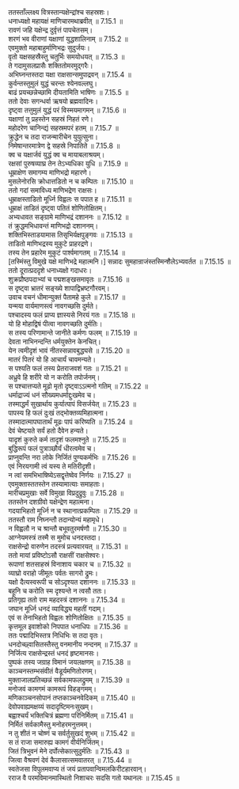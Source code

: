 

  
ततस्ताँल्लक्ष्य वित्रस्तान्यक्षेन्द्रांश्च सहस्रशः।  
धनाध्यक्षो महायक्षं माणिचारमथाब्रवीत् ॥ 7.15.1 ॥   
रावणं जहि यक्षेन्द्र दुर्वृत्तं पापचेतसम्।  
शरणं भव वीराणां यक्षाणां युद्धशालिनाम् ॥ 7.15.2 ॥   
एवमुक्तो महाबाहुर्माणिभद्रः सुदुर्जयः।  
वृतो यक्षसहस्रैस्तु चतुर्भिः समयोधयत् ॥ 7.15.3 ॥   
ते गदामुसलप्रासैः शक्तितोमरमुद्गरैः।  
अभिघ्नन्तस्तदा यक्षा राक्षसान्समुपाद्रवन् ॥ 7.15.4 ॥   
कुर्वन्तस्तुमुलं युद्धं चरन्तः श्येनवल्लघु।  
बाढं प्रयच्छन्नेच्छामि दीयतामिति भाषिणः ॥ 7.15.5 ॥   
ततो देवाः सगन्धर्वा ऋषयो ब्रह्मवादिनः।  
दृष्ट्वा तत्तुमुलं युद्धं परं विस्मयमागमन् ॥ 7.15.6 ॥   
यक्षाणां तु प्रहस्तेन सहस्रं निहतं रणे।  
महोदरेण चानिन्द्यं सहस्रमपरं हतम् ॥ 7.15.7 ॥   
क्रुद्धेन च तदा राजन्मारीचेन युयुत्सुना।  
निमेषान्तरमात्रेण द्वे सहस्रे निपातिते ॥ 7.15.8 ॥   
क्व च यक्षार्जवं युद्धं क्व च मायाबलाश्रयम्।  
रक्षसां पुरुषव्याघ्र तेन तेऽभ्यधिका युधि ॥ 7.15.9 ॥   
धूम्राक्षेण समागम्य माणिभद्रो महारणे।  
मुसलेनोरसि क्रोधात्तडितो न च कम्पितः ॥ 7.15.10 ॥   
ततो गदां समाविध्य माणिभद्रेण राक्षसः।  
धूम्राक्षस्ताडितो मूर्ध्नि विह्वलः स पपात ह ॥ 7.15.11 ॥   
धूम्राक्षं ताडितं दृष्ट्वा पतितं शोणितोक्षितम्।  
अभ्यधावत सङ्ग्रामे माणिभद्रं दशाननः ॥ 7.15.12 ॥   
तं क्रुद्धमभिधावन्तं माणिभद्रो दशाननम्।  
शक्तिभिस्ताडयामास तिसृभिर्यक्षपुङ्गवः ॥ 7.15.13 ॥   
ताडितो माणिभद्रस्य मुकुटे प्राहरद्रणे।  
तस्य तेन प्रहारेम मुकुटं पार्श्वमागतम् ॥ 7.15.14 ॥   
[तस्मिंस्तु विमुखे यक्षे माणिभद्रे महात्मनि।] सन्नादः सुमहान्राजंस्तस्मिन्शैलेऽभ्यवर्तत ॥ 7.15.15 ॥   
ततो दूरात्प्रददृशे धनाध्यक्षो गदाधरः।  
शुक्रप्रौष्ठपदाभ्यां च पद्मशङ्खसमावृतः ॥ 7.15.16 ॥   
स दृष्ट्वा भ्रातरं सङ्ख्ये शापाद्विभ्रष्टगौरवम्।  
उवाच वचनं धीमान्युक्तं पैतामहे कुले ॥ 7.15.17 ॥   
यन्मया वार्यमाणस्त्वं नावगच्छसि दुर्मते।  
पश्चादस्य फलं प्राप्य ज्ञास्यसे निरयं गतः ॥ 7.15.18 ॥   
यो हि मोहाद्विषं पीत्वा नावगच्छति दुर्मतिः।  
स तस्य परिणामान्ते जानीते कर्मणः फलम् ॥ 7.15.19 ॥   
देवता नाभिनन्दन्ति धर्मयुक्तेन केनचित्।  
येन त्वमीदृशं भावं नीतस्सन्नावबुद्ध्यसे ॥ 7.15.20 ॥   
मातरं पितरं यो हि आचार्यं चावमन्यते।  
स पश्यति फलं तस्य प्रेतराजवशं गतः ॥ 7.15.21 ॥   
अध्रुवे हि शरीरे यो न करोति तपोर्जनम्।  
स पश्चात्तप्यते मूढो मृतो दृष्ट्वाऽऽत्मनो गतिम् ॥ 7.15.22 ॥   
धर्माद्राज्यं धनं सौख्यमधर्माद्दुःखमेव च।  
तस्माद्धर्मं सुखार्थाय कुर्यात्पापं विसर्जयेत् ॥ 7.15.23 ॥   
पापस्य हि फलं दुःखं तद्भोक्तव्यमिहात्मना।  
तस्मादात्मापघातार्थं मूढः पापं करिष्यति ॥ 7.15.24 ॥   
देवं चेष्टयते सर्वं हतो दैवेन हन्यते।  
यादृशं कुरुते कर्म तादृशं फलमश्नुते ॥ 7.15.25 ॥   
बुद्धिरूपं फलं पुत्राञ्छौर्यं धीरत्वमेव च।  
प्राप्नुवन्ति नरा लोके निर्जितं पुण्यकर्मभिः ॥ 7.15.26 ॥   
एवं निरयगामी त्वं यस्य ते मतिरीदृशी।  
न त्वां समभिभाषिष्येऽसद्वृत्तेष्वेव निर्णयः ॥ 7.15.27 ॥   
एवमुक्तास्ततस्तेन तस्यामात्याः समाहताः।  
मारीचप्रमुखाः सर्वे विमुखा विप्रदुद्रुवुः ॥ 7.15.28 ॥   
ततस्तेन दशग्रीवो यक्षेन्द्रेण महात्मना।  
गदयाभिहतो मूर्ध्नि न च स्थानात्प्रकम्पितः ॥ 7.15.29 ॥   
ततस्तौ राम निघ्नन्तौ तदान्योन्यं महामृधे।  
न विह्वलौ न च श्रान्तौ बभूवतुरमर्षणौ ॥ 7.15.30 ॥   
आग्नेयमस्त्रं तस्मै स मुमोच धनदस्तदा।  
राक्षसेन्द्रो वारुणेन तदस्त्रं प्रत्यवारयत् ॥ 7.15.31 ॥   
ततो मायां प्रविष्टोऽसौ राक्षसीं राक्षसेश्वरः।  
रूपाणां शतसाहस्रं विनाशाय चकार च ॥ 7.15.32 ॥   
व्याघ्रो वराहो जीमूतः पर्वतः सागरो द्रुमः।  
यक्षो दैत्यस्वरूपी च सोऽदृश्यत दशाननः ॥ 7.15.33 ॥   
बहूनि च करोति स्म दृश्यन्ते न त्वसौ ततः।  
प्रतिगृह्य ततो राम महदस्त्रं दशाननः ॥ 7.15.34 ॥   
जघान मूर्ध्नि धनदं व्याविद्ध्य महतीं गदाम्।  
एवं स तेनाभिहतो विह्वलः शोणितोक्षितः ॥ 7.15.35 ॥   
कृत्तमूल इवाशोको निपपात धनाधिपः ॥ 7.15.36 ॥   
ततः पद्मादिभिस्तत्र निधिभिः स तदा वृतः।  
धनदोच्छ्वासितस्तैस्तु वनमानीय नन्दनम् ॥ 7.15.37 ॥   
निर्जित्य राक्षसेन्द्रस्तं धनदं हृष्टमानसः।  
पुष्पकं तस्य जग्राह विमानं जयलक्षणम् ॥ 7.15.38 ॥   
काञ्चनस्तम्भसंवीतं वैडूर्यमणितोरणम्।  
मुक्ताजालप्रतिच्छन्नं सर्वकामफलद्रुमम् ॥ 7.15.39 ॥   
मनोजवं कामगमं कामरूपं विहङ्गमम्।  
मणिकाञ्चनसोपानं तप्तकाञ्चनवेदिकम् ॥ 7.15.40 ॥   
देवोपवाह्यमक्षय्यं सदादृष्टिमनःसुखम्।  
बह्वाश्चर्यं भक्तिचित्रं ब्रह्मणा परिनिर्मितम् ॥ 7.15.41 ॥   
निर्मितं सर्वकामैस्तु मनोहरमनुत्तमम्।  
न तु शीतं न चोष्णं च सर्वर्तुसुखदं शुभम् ॥ 7.15.42 ॥   
स तं राजा समारुह्य कामगं वीर्यनिर्जितम्।  
जितं त्रिभुवनं मेने दर्पोत्सेकात्सुदुर्मतिः ॥ 7.15.43 ॥   
जित्वा वैश्रवणं देवं कैलासात्समवातरत् ॥ 7.15.44 ॥   
स्वतेजसा विपुलमवाप्य तं जयं प्रतापवान्विमलकिरीटहारवान्।  
रराज वै परमविमानमास्थितो निशाचरः सदसि गतो यथानलः ॥ 7.15.45 ॥   
